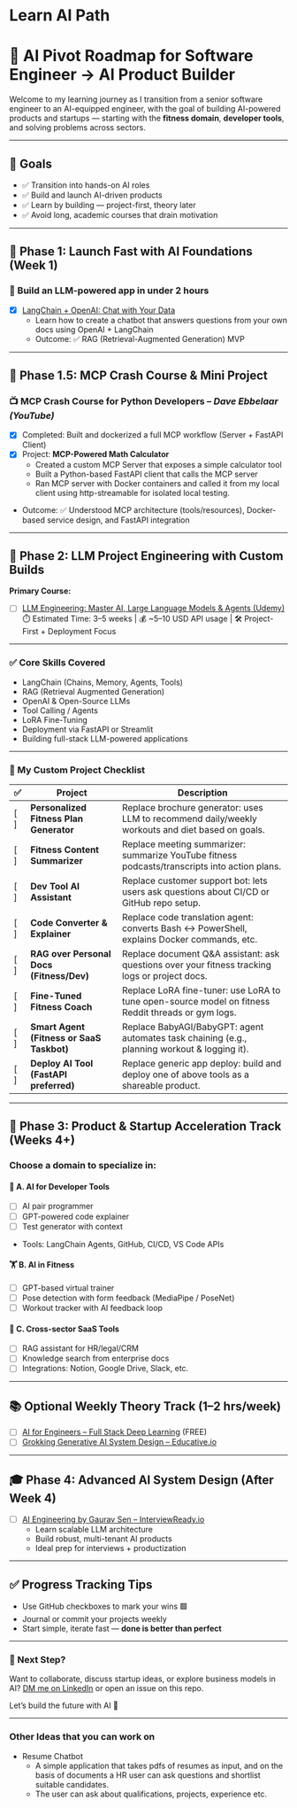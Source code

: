 # Learn AI Path

# 🧠 AI Pivot Roadmap for Software Engineer → AI Product Builder

Welcome to my learning journey as I transition from a senior software engineer to an AI-equipped engineer, with the goal of building AI-powered products and startups — starting with the **fitness domain**, **developer tools**, and solving problems across sectors.

---

## 🎯 Goals
- ✅ Transition into hands-on AI roles
- ✅ Build and launch AI-driven products
- ✅ Learn by building — project-first, theory later
- ✅ Avoid long, academic courses that drain motivation

---

## 📍 Phase 1: Launch Fast with AI Foundations (Week 1)

### 🧪 Build an LLM-powered app in under 2 hours
- [x] [LangChain + OpenAI: Chat with Your Data](https://www.deeplearning.ai/short-courses/langchain-chat-with-your-data/)
  - Learn how to create a chatbot that answers questions from your own docs using OpenAI + LangChain
  - Outcome: ✅ RAG (Retrieval-Augmented Generation) MVP

---

## 🧩 Phase 1.5: MCP Crash Course & Mini Project

### 📺 MCP Crash Course for Python Developers – *Dave Ebbelaar (YouTube)*
- [x] Completed: Built and dockerized a full MCP workflow (Server + FastAPI Client)
- [x] Project: **MCP-Powered Math Calculator**
  - Created a custom MCP Server that exposes a simple calculator tool
  - Built a Python-based FastAPI client that calls the MCP server
  - Ran MCP server with Docker containers and called it from my local client using http-streamable for isolated local testing.
- Outcome: ✅ Understood MCP architecture (tools/resources), Docker-based service design, and FastAPI integration
---

## 🧠 Phase 2: LLM Project Engineering with Custom Builds

**Primary Course:**  
- [ ] [LLM Engineering: Master AI, Large Language Models & Agents (Udemy)](https://www.udemy.com/course/llm-engineering-master-ai-large-language-models-agents/)  
⏱️ Estimated Time: 3–5 weeks | 💰 ~5–10 USD API usage | 🛠️ Project-First + Deployment Focus

---

### ✅ Core Skills Covered
- LangChain (Chains, Memory, Agents, Tools)
- RAG (Retrieval Augmented Generation)
- OpenAI & Open-Source LLMs
- Tool Calling / Agents
- LoRA Fine-Tuning
- Deployment via FastAPI or Streamlit
- Building full-stack LLM-powered applications

---

### 🚀 My Custom Project Checklist

| ✅ | Project | Description |
|----|---------|-------------|
| [ ] | **Personalized Fitness Plan Generator** | Replace brochure generator: uses LLM to recommend daily/weekly workouts and diet based on goals. |
| [ ] | **Fitness Content Summarizer** | Replace meeting summarizer: summarize YouTube fitness podcasts/transcripts into action plans. |
| [ ] | **Dev Tool AI Assistant** | Replace customer support bot: lets users ask questions about CI/CD or GitHub repo setup. |
| [ ] | **Code Converter & Explainer** | Replace code translation agent: converts Bash ↔ PowerShell, explains Docker commands, etc. |
| [ ] | **RAG over Personal Docs (Fitness/Dev)** | Replace document Q&A assistant: ask questions over your fitness tracking logs or project docs. |
| [ ] | **Fine-Tuned Fitness Coach** | Replace LoRA fine-tuner: use LoRA to tune open-source model on fitness Reddit threads or gym logs. |
| [ ] | **Smart Agent (Fitness or SaaS Taskbot)** | Replace BabyAGI/BabyGPT: agent automates task chaining (e.g., planning workout & logging it). |
| [ ] | **Deploy AI Tool (FastAPI preferred)** | Replace generic app deploy: build and deploy one of above tools as a shareable product. |

---

## 🚀 Phase 3: Product & Startup Acceleration Track (Weeks 4+)

### Choose a domain to specialize in:

#### 🧰 A. AI for Developer Tools
- [ ] AI pair programmer
- [ ] GPT-powered code explainer
- [ ] Test generator with context
- Tools: LangChain Agents, GitHub, CI/CD, VS Code APIs

#### 🏋️ B. AI in Fitness
- [ ] GPT-based virtual trainer
- [ ] Pose detection with form feedback (MediaPipe / PoseNet)
- [ ] Workout tracker with AI feedback loop

#### 💼 C. Cross-sector SaaS Tools
- [ ] RAG assistant for HR/legal/CRM
- [ ] Knowledge search from enterprise docs
- [ ] Integrations: Notion, Google Drive, Slack, etc.

---

## 📚 Optional Weekly Theory Track (1–2 hrs/week)
- [ ] [AI for Engineers – Full Stack Deep Learning](https://fullstackdeeplearning.com/ai-for-engineers) (FREE)
- [ ] [Grokking Generative AI System Design – Educative.io](https://www.educative.io/courses/grokking-the-generative-ai-system-design)

---

## 🎓 Phase 4: Advanced AI System Design (After Week 4)

- [ ] [AI Engineering by Gaurav Sen – InterviewReady.io](https://interviewready.io/learn/ai-engineering/who-is-this-course-for/course-intro)
  - Learn scalable LLM architecture
  - Build robust, multi-tenant AI products
  - Ideal prep for interviews + productization

---

## ✅ Progress Tracking Tips
- Use GitHub checkboxes to mark your wins 🟩
- Journal or commit your projects weekly
- Start simple, iterate fast — **done is better than perfect**

---

### 🔄 Next Step?
Want to collaborate, discuss startup ideas, or explore business models in AI?
[DM me on LinkedIn](#) or open an issue on this repo.

Let’s build the future with AI 🚀

---

### Other Ideas that you can work on
- Resume Chatbot
  - A simple application that takes pdfs of resumes as input, and on the basis of documents a HR user can ask questions and shortlist suitable candidates.
  - The user can ask about qualifications, projects, experience etc. 

